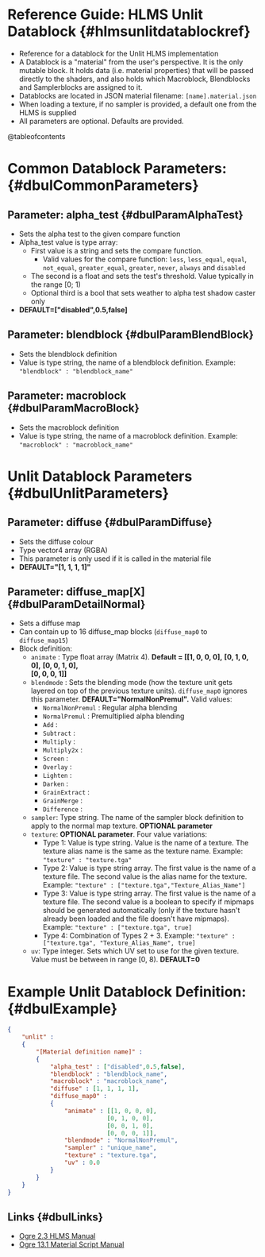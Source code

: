 
Reference Guide: HLMS Unlit Datablock {#hlmsunlitdatablockref}
=====================================

- Reference for a datablock for the Unlit HLMS implementation
- A Datablock is a "material" from the user's perspective. It is the only mutable block. It holds data (i.e. material properties) that will be passed directly to the shaders, and also holds which Macroblock, Blendblocks and Samplerblocks are assigned to it.
- Datablocks are located in JSON material filename: `[name].material.json`
- When loading a texture, if no sampler is provided, a default one from the HLMS is supplied
- All parameters are optional. Defaults are provided.

@tableofcontents

# Common Datablock Parameters: {#dbulCommonParameters}

## Parameter: alpha_test {#dbulParamAlphaTest}
- Sets the alpha test to the given compare function
- Alpha_test value is type array:
    - First value is a string and sets the compare function.
        - Valid values for the compare function: `less`, `less_equal`, `equal`, `not_equal`, `greater_equal`, `greater`, `never`, `always` and `disabled`
    - The second is a float and sets the test's threshold. Value typically in the range [0; 1) 
    - Optional third is a bool that sets weather to alpha test shadow caster only
- **DEFAULT=["disabled",0.5,false]** 

## Parameter: blendblock {#dbulParamBlendBlock}
- Sets the blendblock definition
- Value is type string, the name of a blendblock definition. Example: `"blendblock" : "blendblock_name"`

## Parameter: macroblock {#dbulParamMacroBlock}
- Sets the macroblock definition
- Value is type string, the name of a macroblock definition. Example: `"macroblock" : "macroblock_name"`

# Unlit Datablock Parameters {#dbulUnlitParameters}

## Parameter: diffuse {#dbulParamDiffuse}
- Sets the diffuse colour
- Type vector4 array (RGBA)
- This parameter is only used if it is called in the material file
- **DEFAULT="[1, 1, 1, 1]"**

## Parameter: diffuse_map[X] {#dbulParamDetailNormal}
- Sets a diffuse map
- Can contain up to 16 diffuse_map blocks (`diffuse_map0` to `diffuse_map15`)
- Block definition:
    - `animate` : Type float array (Matrix 4). **Default = [[1, 0, 0, 0],**
                                                            **[0, 1, 0, 0],** 
                                                            **[0, 0, 1, 0],**  
                                                            **[0, 0, 0, 1]]**
    - `blendmode` : Sets the blending mode (how the texture unit gets layered on top of the previous texture units). `diffuse_map0` ignores this parameter. **DEFAULT="NormalNonPremul".** Valid values:
        - `NormalNonPremul` : Regular alpha blending
        - `NormalPremul` : Premultiplied alpha blending
        - `Add` : 
        - `Subtract` :
        - `Multiply` :
        - `Multiply2x` : 
        - `Screen` : 
        - `Overlay` : 
        - `Lighten` :
        - `Darken` :
        - `GrainExtract` :
        - `GrainMerge` :
        - `Difference` :
    - `sampler`: Type string. The name of the sampler block definition to apply to the normal map texture. **OPTIONAL parameter**
    - `texture`: **OPTIONAL parameter**. Four value variations:
        - Type 1: Value is type string. Value is the name of a texture. The texture alias name is the same as the texture name. Example: `"texture" : "texture.tga"`
        - Type 2: Value is type string array. The first value is the name of a texture file. The second value is the alias name for the texture. Example: `"texture" : ["texture.tga","Texture_Alias_Name"]`
        - Type 3: Value is type string array. The first value is the name of a texture file. The second value is a boolean to specify if mipmaps should be generated automatically (only if the texture hasn't already been loaded and the file doesn't have mipmaps). Example: `"texture" : ["texture.tga", true]`
        - Type 4: Combination of Types 2 + 3. Example: `"texture" : ["texture.tga", "Texture_Alias_Name", true]`
    - `uv`: Type integer. Sets which UV set to use for the given texture. Value must be between in range [0, 8). **DEFAULT=0**

# Example Unlit Datablock Definition: {#dbulExample}

```json
{ 
    "unlit" : 
    {
        "[Material definition name]" :
        {
            "alpha_test" : ["disabled",0.5,false],
            "blendblock" : "blendblock_name",
            "macroblock" : "macroblock_name",
            "diffuse" : [1, 1, 1, 1],
            "diffuse_map0" :
            {
                "animate" : [[1, 0, 0, 0],
                            [0, 1, 0, 0],
                            [0, 0, 1, 0],
                            [0, 0, 0, 1]],
                "blendmode" : "NormalNonPremul",
                "sampler" : "unique_name",
                "texture" : "texture.tga",
                "uv" : 0.0
            }
        }
    }
}
```

## Links {#dbulLinks}
- [Ogre 2.3 HLMS Manual](https://ogrecave.github.io/ogre-next/api/2.3/hlms.html)
- [Ogre 13.1 Material Script Manual](https://ogrecave.github.io/ogre/api/latest/_material-_scripts.html#SEC23)

